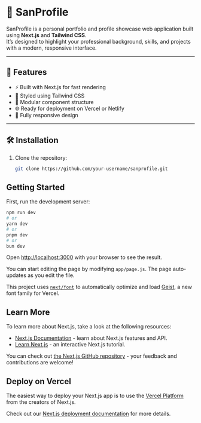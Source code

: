# 🌟 SanProfile

SanProfile is a personal portfolio and profile showcase web application built using **Next.js** and **Tailwind CSS**.  
It’s designed to highlight your professional background, skills, and projects with a modern, responsive interface.

---

## 🚀 Features
- ⚡ Built with Next.js for fast rendering  
- 🎨 Styled using Tailwind CSS  
- 🧩 Modular component structure  
- 🌐 Ready for deployment on Vercel or Netlify  
- 📱 Fully responsive design

---

## 🛠️ Installation

1. Clone the repository:
   ```bash
   git clone https://github.com/your-username/sanprofile.git


## Getting Started

First, run the development server:

```bash
npm run dev
# or
yarn dev
# or
pnpm dev
# or
bun dev
```

Open [http://localhost:3000](http://localhost:3000) with your browser to see the result.

You can start editing the page by modifying `app/page.js`. The page auto-updates as you edit the file.

This project uses [`next/font`](https://nextjs.org/docs/app/building-your-application/optimizing/fonts) to automatically optimize and load [Geist](https://vercel.com/font), a new font family for Vercel.

## Learn More

To learn more about Next.js, take a look at the following resources:

- [Next.js Documentation](https://nextjs.org/docs) - learn about Next.js features and API.
- [Learn Next.js](https://nextjs.org/learn) - an interactive Next.js tutorial.

You can check out [the Next.js GitHub repository](https://github.com/vercel/next.js) - your feedback and contributions are welcome!

## Deploy on Vercel

The easiest way to deploy your Next.js app is to use the [Vercel Platform](https://vercel.com/new?utm_medium=default-template&filter=next.js&utm_source=create-next-app&utm_campaign=create-next-app-readme) from the creators of Next.js.

Check out our [Next.js deployment documentation](https://nextjs.org/docs/app/building-your-application/deploying) for more details.

